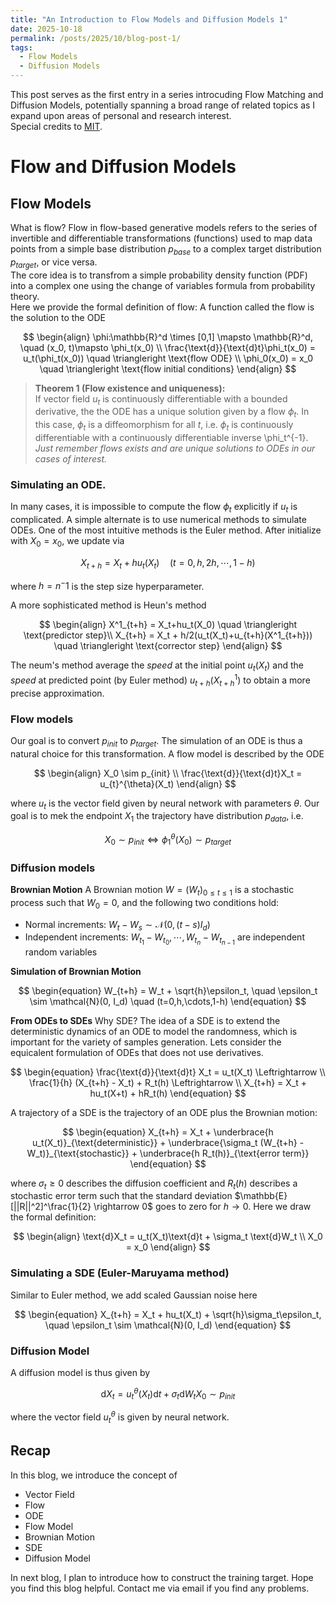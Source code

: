 ```yaml
---
title: "An Introduction to Flow Models and Diffusion Models 1"
date: 2025-10-18
permalink: /posts/2025/10/blog-post-1/
tags:
  - Flow Models 
  - Diffusion Models
---
```


This post serves as the first entry in a series introcuding Flow Matching and Diffusion Models, potentially spanning a broad range of related topics as I expand upon areas of personal and research interest.  
Special credits to [MIT](https://diffusion.csail.mit.edu/).

# Flow and Diffusion Models

## Flow Models

What is flow? Flow in flow-based generative models refers to the series of invertible and differentiable transformations (functions) used to map data points from a simple base distribution $p_{base}$ to a complex target distribution $p_{target}$, or vice versa.  
The core idea is to transfrom a simple probability density function (PDF) into a complex one using the change of variables formula from probability theory.  
Here we provide the formal definition of flow:
A function called the flow is the solution to the ODE

$$
\begin{align}
\phi:\mathbb{R}^d \times [0,1] \mapsto \mathbb{R}^d, \quad (x_0, t)\mapsto \phi_t(x_0) \\
\frac{\text{d}}{\text{d}t}\phi_t(x_0) = u_t(\phi_t(x_0)) \quad \triangleright \text{flow ODE} \\
\phi_0(x_0) = x_0 \quad \triangleright \text{flow initial conditions}
\end{align}
$$

> **Theorem 1 (Flow existence and uniqueness):**  
If vector field $u_t$ is continuously differentiable with a bounded derivative, the the ODE has a unique solution given by a flow $\phi_t$. In this case, $\phi_t$ is a diffeomorphism for all $t$, i.e. $\phi_t$ is continuously differentiable with a continuously differentiable inverse \phi_t^{-1}.  
_Just remember flows exists and are unique solutions to ODEs in our cases of interest._

### Simulating an ODE.
In many cases, it is impossible to compute the flow $\phi_t$ explicitly if $u_t$ is complicated. A simple alternate is to use numerical methods to simulate ODEs. One of the most intuitive methods is the Euler method. After initialize with $X_0 = x_0$, we update via

$$
\begin{equation}
  X_{t+h} = X_t + hu_t(X_t) \quad (t=0,h,2h,\cdots ,1-h)
\end{equation}
$$

where $h = n^-1$ is the step size hyperparameter.

A more sophisticated method is Heun's method

$$
\begin{align}
  X^1_{t+h} = X_t+hu_t(X_0) \quad \triangleright \text{predictor step}\\
  X_{t+h} = X_t + h/2(u_t(X_t)+u_{t+h}(X^1_{t+h})) \quad \triangleright \text{corrector step}
\end{align}
$$

The neum's method average the _speed_ at the initial point $u_t(X_t)$ and the _speed_ at predicted point (by Euler method) $u_{t+h}(X^1_{t+h})$ to obtain a more precise approximation.

### Flow models
Our goal is to convert $p_{init}$ to $p_{target}$. The simulation of an ODE is thus a natural choice for this transformation. A flow model is described by the ODE

$$
\begin{align}
  X_0 \sim p_{init} \\
  \frac{\text{d}}{\text{d}t}X_t = u_{t}^{\theta}(X_t)
\end{align}
$$

where $u_t$ is the vector field given by neural network with parameters $\theta$. Our goal is to mek the endpoint $X_1$ the trajectory have distribution $p_{data}$, i.e.

$$
\begin{equation}
  X_0 \sim p_{init} \Leftrightarrow \phi_1^\theta(X_0) \sim p_{target}
\end{equation}
$$

### Diffusion models

**Brownian Motion**
A Brownian motion $W = (W_t)_{0 \leq t \leq 1}$ is a stochastic process such that $W_0 = 0$, and the following two conditions hold:

- Normal increments: $W_t - W_s \sim \mathcal{N} (0, (t-s)I_d)$
- Independent increments: $W_{t_1}-W_{t_0}, \cdots, W_{t_n}-W_{t_{n-1}}$ are independent random variables

**Simulation of Brownian Motion**

$$
\begin{equation}
  W_{t+h} = W_t + \sqrt{h}\epsilon_t, \quad \epsilon_t \sim \mathcal{N}(0, I_d) \quad (t=0,h,\cdots,1-h)
\end{equation}
$$

**From ODEs to SDEs**
Why SDE? The idea of a SDE is to extend the deterministic dynamics of an ODE to model the randomness, which is important for the variety of samples generation.
Lets consider the equicalent formulation of ODEs that does not use derivatives.

$$
\begin{equation}
  \frac{\text{d}}{\text{d}t} X_t = u_t(X_t) \Leftrightarrow \\
\frac{1}{h} (X_{t+h} - X_t) + R_t(h) \Leftrightarrow \\
X_{t+h} = X_t + hu_t(X+t) + hR_t(h)
\end{equation}
$$

A trajectory of a SDE is the trajectory of an ODE plus the Brownian motion:

$$
\begin{equation}
  X_{t+h} = X_t + \underbrace{h u_t(X_t)}_{\text{deterministic}} + \underbrace{\sigma_t (W_{t+h} - W_t)}_{\text{stochastic}} + \underbrace{h R_t(h)}_{\text{error term}}
\end{equation}
$$

where $\sigma_t \geq 0$ describes the diffusion coefficient and $R_t(h)$ describes a stochastic error term such that the standard deviation $\mathbb{E}[||R||^2]^\frac{1}{2} \rightarrow 0$ goes to zero for $h \rightarrow 0$. Here we draw the formal definition:

$$
\begin{align}
  \text{d}X_t = u_t(X_t)\text{d}t + \sigma_t \text{d}W_t \\
  X_0 = x_0
  \end{align}
$$

### Simulating a SDE (Euler-Maruyama method)
Similar to Euler method, we add scaled Gaussian noise here

$$
\begin{equation}
  X_{t+h} = X_t + hu_t(X_t) + \sqrt{h}\sigma_t\epsilon_t, \quad \epsilon_t \sim \mathcal{N}(0, I_d)
\end{equation}
$$

### Diffusion Model
A diffusion model is thus given by

$$
\begin{equation}
  \text{d}X_t = u_t^\theta(X_t)\text{d}t + \sigma_t\text{d}W_t
X_0 \sim p_{init}
\end{equation}
$$

where the vector field $u_t^\theta$ is given by neural network.

## Recap
In this blog, we introduce the concept of

- Vector Field
- Flow
- ODE
- Flow Model
- Brownian Motion
- SDE
- Diffusion Model

In next blog, I plan to introduce how to construct the training target. Hope you find this blog helpful. Contact me via email if you find any problems.